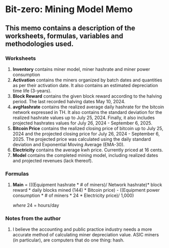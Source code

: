 # Bit-zero: Mining Model Memo

## This memo contains a description of the worksheets, formulas, variables and methodologies used.

### Worksheets

1. **Inventory** contains miner model, miner hashrate and miner power consumption
2. **Activation** contains the miners organized by batch dates and quantities as per their activation date. It also contains an estimated depreciation time life (3-years).
3. **Block Reward** contains the given block reward according to the halving period. The last recorded halving dates May 10, 2024.
4. **avgHashrate** contains the realized average daily hashrate for the bitcoin network expressed in TH. It also contains the standard deviation for the realized hashrate values up to July 25, 2024. Finally, it also includes projected hashrates values for July 26, 2024 - September 6, 2025.
5. **Bitcoin Price** contains the realized closing price of bitcoin up to July 25, 2024 and the projected closing price for July 26, 2024 - September 6, 2025. The projected price was calculated using the daily standard deviation and Exponential Moving Average (EMA-30).
6. **Electricity** contains the average kwh price. Currently priced at 16 cents.
7. **Model** contains the completed mining model, including realized dates and projected revenues (lack thereof).

### Formulas

1. **Main** = (((Equipment hashrate * # of miners)/ Network hashrate)* block reward * daily blocks mined (144) * Bitcoin price) - ((Equipment power consumption * # of miners * 24 * Electricity price)/ 1,000)

    *where* 24 = hours/day

### Notes from the author

1. I believe the accounting and public practice industry needs a more accurate method of calculating miner depreciation value. ASIC miners (in particular), are computers that do one thing: hash.
